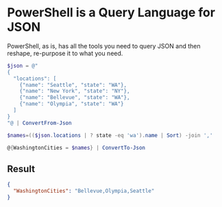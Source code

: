 # PowerShell is a Query Language for JSON

PowerShell, as is, has all the tools you need to query JSON and then reshape, re-purpose it to what you need.

```powershell
$json = @"
{
  "locations": [
    {"name": "Seattle", "state": "WA"},
    {"name": "New York", "state": "NY"},
    {"name": "Bellevue", "state": "WA"},
    {"name": "Olympia", "state": "WA"}
  ]
}
"@ | ConvertFrom-Json

$names=(($json.locations | ? state -eq 'wa').name | Sort) -join ','

@{WashingtonCities = $names} | ConvertTo-Json
```

## Result

```json
{
  "WashingtonCities": "Bellevue,Olympia,Seattle"
}
```
